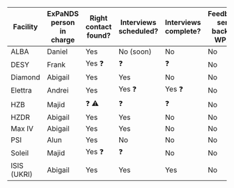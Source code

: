 Facility | ExPaNDS person in charge | Right contact found? | Interviews scheduled? | Interviews complete? | Feedback sent back to WP2?
-|-|-|-|-|-
ALBA | Daniel | Yes | No (soon)| No | No
DESY | Frank | Yes :question: | :question: | :question: | No
Diamond | Abigail | Yes | Yes | No | No
Elettra | Andrei | Yes | Yes :question: | Yes :question: | No | No
HZB | Majid | :question: :warning: | :question: | :question: | No |
HZDR | Abigail | Yes | Yes | No | No
Max IV | Abigail | Yes | Yes | No | No
PSI | Alun | Yes | No | No | No
Soleil | Majid | Yes :question: | :question: | No | No
ISIS (UKRI) | Abigail | Yes | Yes | Yes | No
